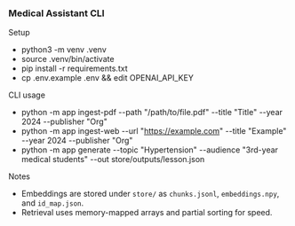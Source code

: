 ### Medical Assistant CLI

Setup

- python3 -m venv .venv
- source .venv/bin/activate
- pip install -r requirements.txt
- cp .env.example .env && edit OPENAI_API_KEY

CLI usage

- python -m app ingest-pdf --path "/path/to/file.pdf" --title "Title" --year 2024 --publisher "Org"
- python -m app ingest-web --url "https://example.com" --title "Example" --year 2024 --publisher "Org"
- python -m app generate --topic "Hypertension" --audience "3rd-year medical students" --out store/outputs/lesson.json

Notes

- Embeddings are stored under `store/` as `chunks.jsonl`, `embeddings.npy`, and `id_map.json`.
- Retrieval uses memory-mapped arrays and partial sorting for speed.